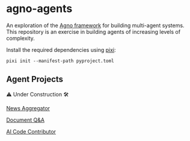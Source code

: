 # agno-agents

An exploration of the [Agno framework](https://docs.agno.com/introduction) for building multi-agent systems. This repository is an exercise in building agents of increasing levels of complexity.

Install the required dependencies using [pixi](https://pixi.sh/latest/):

```shell
pixi init --manifest-path pyproject.toml
```

## Agent Projects

⚠️ Under Construction 🛠️

[News Aggregator](/src/news_aggregator/README.md)

[Document Q&A](/src/document_QA/README.md)

[AI Code Contributor](/src/ai_code_contributor/README.md)
